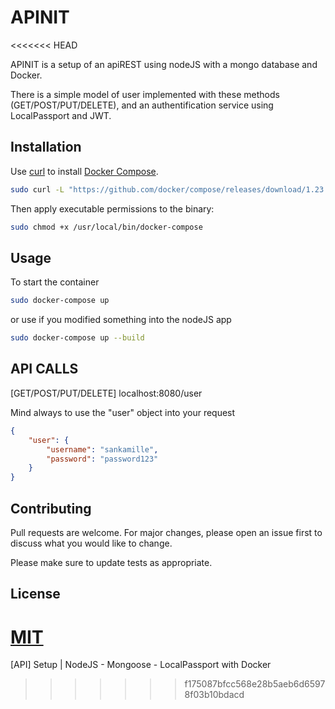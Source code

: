 # APINIT
<<<<<<< HEAD

APINIT is a setup of an apiREST using nodeJS with a mongo database and Docker.

There is a simple model of user implemented with these methods (GET/POST/PUT/DELETE), and an authentification service using LocalPassport and JWT.


## Installation

Use [curl](https://curl.haxx.se/) to install [Docker Compose](https://docs.docker.com/compose/install/#install-compose).

```bash
sudo curl -L "https://github.com/docker/compose/releases/download/1.23.1/docker-compose-$(uname -s)-$(uname -m)" -o /usr/local/bin/docker-compose
```
Then apply executable permissions to the binary:

```bash
sudo chmod +x /usr/local/bin/docker-compose
```

## Usage

To start the container
```bash
sudo docker-compose up
```
or use if you modified something into the nodeJS app
```bash
sudo docker-compose up --build
```

## API CALLS

[GET/POST/PUT/DELETE] localhost:8080/user

Mind always to use the "user" object into your request
```json
{
	"user": {
		"username": "sankamille",
		"password": "password123"
	}
}
```


## Contributing
Pull requests are welcome. For major changes, please open an issue first to discuss what you would like to change.

Please make sure to update tests as appropriate.

## License
[MIT](https://choosealicense.com/licenses/mit/)
=======
[API] Setup | NodeJS - Mongoose - LocalPassport with Docker
>>>>>>> f175087bfcc568e28b5aeb6d65978f03b10bdacd
